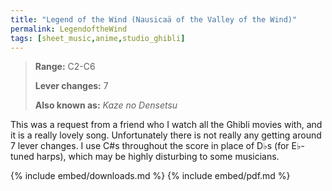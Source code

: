 ```yaml
---
title: "Legend of the Wind (Nausicaä of the Valley of the Wind)"
permalink: LegendoftheWind
tags: [sheet_music,anime,studio_ghibli]
---
```


>**Range:** C2-C6
>
>**Lever changes:** 7
>
>**Also known as:** _Kaze no Densetsu_

This was a request from a friend who I watch all the Ghibli movies with, and it is a really lovely song. Unfortunately there is not really any getting around 7 lever changes. I use C#s throughout the score in place of D♭s (for E♭-tuned harps), which may be highly disturbing to some musicians.

{% include embed/downloads.md %}
{% include embed/pdf.md %}
